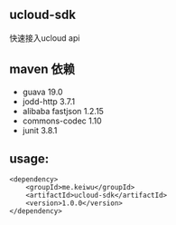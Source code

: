 ucloud-sdk
----------
快速接入ucloud api

maven 依赖
------------
* guava 19.0
* jodd-http 3.7.1
* alibaba fastjson 1.2.15
* commons-codec 1.10
* junit 3.8.1

usage:
------
```
<dependency>
    <groupId>me.keiwu</groupId>
    <artifactId>ucloud-sdk</artifactId>
    <version>1.0.0</version>
</dependency>
```
